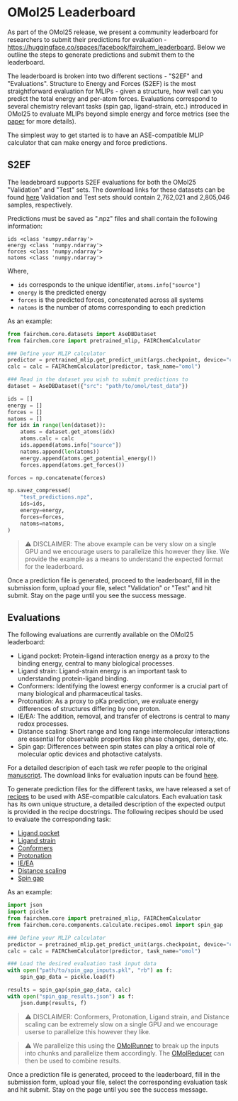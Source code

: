 # OMol25 Leaderboard

As part of the OMol25 release, we present a community leaderboard for researchers to submit their predictions for evaluation - https://huggingface.co/spaces/facebook/fairchem_leaderboard.
Below we outline the steps to generate predictions and submit them to the leaderboard.

The leaderboard is broken into two different sections - "S2EF" and "Evaluations".
Structure to Energy and Forces (S2EF) is the most straightforward evaluation for MLIPs - given a structure, how well can you predict the total energy and per-atom forces.
Evaluations correspond to several chemistry relevant tasks (spin gap, ligand-strain, etc.) introduced in OMol25 to evaluate MLIPs beyond simple energy and force metrics (see the [paper](https://arxiv.org/pdf/2505.08762) for more details).

The simplest way to get started is to have an ASE-compatible MLIP calculator that can make energy and force predictions.

## S2EF
The leadebroard supports S2EF evaluations for both the OMol25 "Validation" and "Test" sets. The download links for these datasets can be found [here](https://huggingface.co/facebook/OMol25/blob/main/DATASET.md)
Validation and Test sets should contain 2,762,021 and 2,805,046 samples, respectively.

Predictions must be saved as ".npz" files and shall contain the following information:
```
ids <class 'numpy.ndarray'>
energy <class 'numpy.ndarray'>
forces <class 'numpy.ndarray'>
natoms <class 'numpy.ndarray'>
```
Where,
- `ids` corresponds to the unique identifier, `atoms.info["source"]`
- `energy` is the predicted energy
- `forces` is the predicted forces, concatenated across all systems
- `natoms` is the number of atoms corresponding to each prediction

As an example:

```python
from fairchem.core.datasets import AseDBDataset
from fairchem.core import pretrained_mlip, FAIRChemCalculator

### Define your MLIP calculator
predictor = pretrained_mlip.get_predict_unit(args.checkpoint, device="cuda")
calc = calc = FAIRChemCalculator(predictor, task_name="omol")

### Read in the dataset you wish to submit predictions to
dataset = AseDBDataset({"src": "path/to/omol/test_data"})

ids = []
energy = []
forces = []
natoms = []
for idx in range(len(dataset)):
    atoms = dataset.get_atoms(idx)
    atoms.calc = calc
    ids.append(atoms.info["source"])
    natoms.append(len(atoms))
    energy.append(atoms.get_potential_energy())
    forces.append(atoms.get_forces())

forces = np.concatenate(forces)

np.savez_compressed(
    "test_predictions.npz",
    ids=ids,
    energy=energy,
    forces=forces,
    natoms=natoms,
)
```

> :warning: DISCLAIMER: The above example can be very slow on a single GPU and we encourage users to parallelize this however they like. We provide the example as a means to understand the expected format for the leaderboard.

Once a prediction file is generated, proceed to the leaderboard, fill in the submission form, upload your file, select "Validation" or "Test" and hit submit. Stay on the page until you see the success message.

## Evaluations

The following evaluations are currently available on the OMol25 leaderboard:
* Ligand pocket: Protein-ligand interaction energy as a proxy to the binding energy, central to many biological processes.
* Ligand strain: Ligand-strain energy is an important task to understanding protein-ligand binding.
* Conformers: Identifying the lowest energy conformer is a crucial part of many biological and pharmaceutical tasks.
* Protonation: As a proxy to pKa prediction, we evaluate energy differences of structures differing by one proton.
* IE/EA: The addition, removal, and transfer of electrons is central to many redox processes.
* Distance scaling: Short range and long range intermolecular interactions are essential for observable properties like phase changes, density, etc.
* Spin gap: Differences between spin states can play a critical role of molecular optic devices and photactive catalysts.

For a detailed descripion of each task we refer people to the original [manuscript](https://arxiv.org/pdf/2505.08762).
The download links for evaluation inputs can be found [here](https://huggingface.co/facebook/OMol25/blob/main/DATASET.md).

To generate prediction files for the different tasks, we have released a set of [recipes](https://github.com/facebookresearch/fairchem/blob/main/src/fairchem/core/components/calculate/recipes/omol.py) to be used with ASE-compatible calculators.
Each evaluation task has its own unique structure, a detailed description of the expected output is provided in the recipe docstrings. The following recipes should be used to evaluate the corresponding task:

* [Ligand pocket](https://github.com/facebookresearch/fairchem/blob/main/src/fairchem/core/components/calculate/recipes/omol.py#L321)
* [Ligand strain](https://github.com/facebookresearch/fairchem/blob/main/src/fairchem/core/components/calculate/recipes/omol.py#L370)
* [Conformers](https://github.com/facebookresearch/fairchem/blob/main/src/fairchem/core/components/calculate/recipes/omol.py#L138)
* [Protonation](https://github.com/facebookresearch/fairchem/blob/main/src/fairchem/core/components/calculate/recipes/omol.py#L186)
* [IE/EA](https://github.com/facebookresearch/fairchem/blob/main/src/fairchem/core/components/calculate/recipes/omol.py#L235)
* [Distance scaling](https://github.com/facebookresearch/fairchem/blob/main/src/fairchem/core/components/calculate/recipes/omol.py#L437)
* [Spin gap](https://github.com/facebookresearch/fairchem/blob/main/src/fairchem/core/components/calculate/recipes/omol.py#L282)

As an example:

```python
import json
import pickle
from fairchem.core import pretrained_mlip, FAIRChemCalculator
from fairchem.core.components.calculate.recipes.omol import spin_gap

### Define your MLIP calculator
predictor = pretrained_mlip.get_predict_unit(args.checkpoint, device="cuda")
calc = calc = FAIRChemCalculator(predictor, task_name="omol")

### Load the desired evaluation task input data
with open("path/to/spin_gap_inputs.pkl", "rb") as f:
    spin_gap_data = pickle.load(f)

results = spin_gap(spin_gap_data, calc)
with open("spin_gap_results.json") as f:
    json.dump(results, f)
```
> :warning: DISCLAIMER: Conformers, Protonation, Ligand strain, and Distance scaling can be extremely slow on a single GPU and we encourage userse to parallelize this however they like.

>:warning: We parallelize this using the [OMolRunner](https://github.com/facebookresearch/fairchem/blob/main/src/fairchem/core/components/calculate/omol_runner.py#L24) to break up the inputs into chunks and parallelize them accordingly.
>The [OMolReducer](https://github.com/facebookresearch/fairchem/blob/main/src/fairchem/core/components/benchmark/omol_reducer.py) can then be used to combine results.

Once a prediction file is generated, proceed to the leaderboard, fill in the submission form, upload your file, select the corresponding evaluation task and hit submit. Stay on the page until you see the success message.
